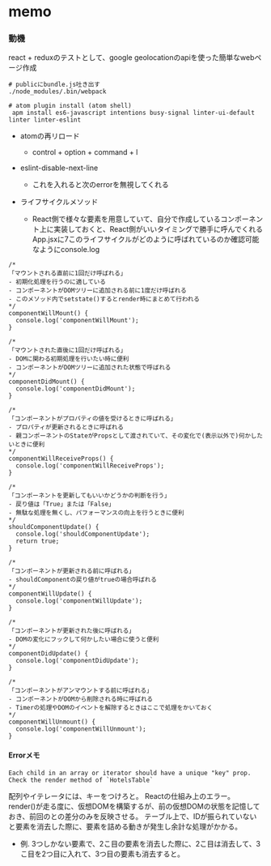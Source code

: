 memo
===

### 動機

react + reduxのテストとして、google geolocationのapiを使った簡単なwebページ作成


```
# publicにbundle.js吐き出す
./node_modules/.bin/webpack

# atom plugin install (atom shell)
 apm install es6-javascript intentions busy-signal linter-ui-default linter linter-eslint
```

- atomの再リロード
  - control + option + command + l

- eslint-disable-next-line
  - これを入れると次のerrorを無視してくれる

- ライフサイクルメソッド
  - React側で様々な要素を用意していて、自分で作成しているコンポーネント上に実装しておくと、React側がいいタイミングで勝手に呼んでくれる
    App.jsxに7このライフサイクルがどのように呼ばれているのか確認可能なようにconsole.log

```
/*
「マウントされる直前に1回だけ呼ばれる」
- 初期化処理を行うのに適している
- コンポーネントがDOMツリーに追加される前に1度だけ呼ばれる
- このメソッド内でsetstate()するとrender時にまとめて行われる
*/
componentWillMount() {
  console.log('componentWillMount');
}

/*
「マウントされた直後に1回だけ呼ばれる」
- DOMに関わる初期処理を行いたい時に便利
- コンポーネントがDOMツリーに追加された状態で呼ばれる
*/
componentDidMount() {
  console.log('componentDidMount');
}

/*
「コンポーネントがプロパティの値を受けるときに呼ばれる」
- プロパティが更新されるときに呼ばれる
- 親コンポーネントのStateがPropsとして渡されていて、その変化で(表示以外で)何かしたいときに便利
*/
componentWillReceiveProps() {
  console.log('componentWillReceiveProps');
}

/*
「コンポーネントを更新してもいいかどうかの判断を行う」
- 戻り値は「True」または「False」
- 無駄な処理を無くし、パフォーマンスの向上を行うときに便利
*/
shouldComponentUpdate() {
  console.log('shouldComponentUpdate');
  return true;
}

/*
「コンポーネントが更新される前に呼ばれる」
- shouldComponentの戻り値がtrueの場合呼ばれる
*/
componentWillUpdate() {
  console.log('componentWillUpdate');
}

/*
「コンポーネントが更新された後に呼ばれる」
- DOMの変化にフックして何かしたい場合に使うと便利
*/
componentDidUpdate() {
  console.log('componentDidUpdate');
}

/*
「コンポーネントがアンマウントする前に呼ばれる」
- コンポーネントがDOMから削除される時に呼ばれる
- Timerの処理やDOMのイベントを解除するときはここで処理をかいておく
*/
componentWillUnmount() {
  console.log('componentWillUnmount');
}

```

#### Errorメモ

```
Each child in an array or iterator should have a unique "key" prop. Check the render method of `HotelsTable`
```

配列やイテレータには、キーをつけろと。
Reactの仕組み上のエラー。
render()が走る度に、仮想DOMを構築するが、前の仮想DOMの状態を記憶しておき、前回のとの差分のみを反映させる。
テーブル上で、IDが振られていないと要素を消去した際に、要素を詰める動きが発生し余計な処理がかかる。

 - 例. 3つしかない要素で、2こ目の要素を消去した際に、2こ目は消去して、3こ目を2つ目に入れて、3つ目の要素も消去すると。
